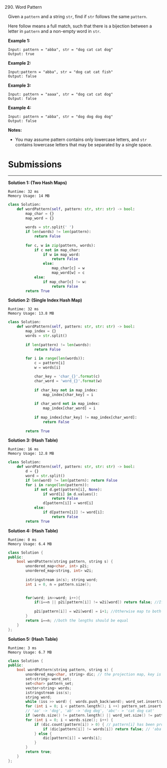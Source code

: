 290. Word Pattern

Given a `pattern` and a string `str`, find if `str` follows the same `pattern`.

Here follow means a full match, such that there is a bijection between a letter in `pattern` and a non-empty word in `str`.

**Example 1:**
```
Input: pattern = "abba", str = "dog cat cat dog"
Output: true
```

**Example 2:**
```
Input:pattern = "abba", str = "dog cat cat fish"
Output: false
```

**Example 3:**
```
Input: pattern = "aaaa", str = "dog cat cat dog"
Output: false
```

**Example 4:**
```
Input: pattern = "abba", str = "dog dog dog dog"
Output: false
```

**Notes:**

* You may assume pattern contains only lowercase letters, and `str` contains lowercase letters that may be separated by a single space.

# Submissions
---
**Solution 1: (Two Hash Maps)**
```
Runtime: 32 ms
Memory Usage: 14 MB
```
```python
class Solution:
    def wordPattern(self, pattern: str, str: str) -> bool:
        map_char = {}
        map_word = {}
        
        words = str.split(' ')
        if len(words) != len(pattern):
            return False
        
        for c, w in zip(pattern, words):
            if c not in map_char:
                if w in map_word:
                    return False
                else:
                    map_char[c] = w
                    map_word[w] = c
            else:
                if map_char[c] != w:
                    return False
        return True
```

**Solution 2: (Single Index Hash Map)**
```
Runtime: 32 ms
Memory Usage: 13.8 MB
```
```python
class Solution:
    def wordPattern(self, pattern: str, str: str) -> bool:
        map_index = {}
        words = str.split()
        
        if len(pattern) != len(words):
            return False
        
        for i in range(len(words)):
            c = pattern[i]
            w = words[i]

            char_key = 'char_{}'.format(c)
            char_word = 'word_{}'.format(w)
            
            if char_key not in map_index:
                map_index[char_key] = i
            
            if char_word not in map_index:
                map_index[char_word] = i 
            
            if map_index[char_key] != map_index[char_word]:
                return False
        
        return True
```

**Solution 3: (Hash Table)**
```
Runtime: 16 ms
Memory Usage: 12.8 MB
```
```python
class Solution:
    def wordPattern(self, pattern: str, str: str) -> bool:
        d = {}
        word = str.split()
        if len(word) != len(pattern): return False
        for i in range(len(pattern)):
            if not d.get(pattern[i], None):
                if word[i] in d.values():
                    return False
                d[pattern[i]] = word[i]
            else:
                if d[pattern[i]] != word[i]:
                    return False
        return True
```

**Solution 4: (Hash Table)**
```
Runtime: 0 ms
Memory Usage: 6.4 MB
```
```c++
class Solution {
public:
    bool wordPattern(string pattern, string s) {
        unordered_map<char, int> p2i;
        unordered_map<string, int> w2i;
        
        istringstream in(s); string word;
        int i = 0, n = pattern.size();

        
        for(word; in>>word; i++){
            if(i==n || p2i[pattern[i]] != w2i[word]) return false; //If it reaches end before all the words in string 's' are traversed || if values of keys : pattern[i] & word don't match return false
            
            p2i[pattern[i]] = w2i[word] = i+1; //Otherwise map to both to a value i+1
        }
        return i==n; //both the lengths should be equal
    }
};
```

**Solution 5: (Hash Table)**
```
Runtime: 3 ms
Memory Usage: 6.7 MB
```
```c++
class Solution {
public:
    bool wordPattern(string pattern, string s) {
        unordered_map<char, string> dic; // the projection map, key is the char in pattern and the value is a word
        set<string> word_set;
        set<char> pattern_set;
        vector<string> words;
        istringstream iss(s);
        string word;
        while (iss >> word) {  words.push_back(word); word_set.insert(word); }
        for (int i = 0; i < pattern.length(); i ++) pattern_set.insert(pattern[i]);
		// 'aa' -> 'dog', 'ab' -> 'dog dog', 'abc'- > 'cat dog cat'
        if (words.size() != pattern.length() || word_set.size() != pattern_set.size()) return false;
        for (int i = 0; i < words.size(); i++) {
            if (dic.count(pattern[i]) > 0) { // pattern[i] has been projected to some word
                if (dic[pattern[i]] != words[i]) return false; // 'aba' -> 'cat dog dog'
            } else {
                dic[pattern[i]] = words[i];
            }
        }
        return true;  
    }
};
```
